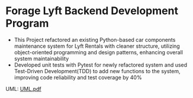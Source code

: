 # Forage Lyft Backend Development Program
- This Project refactored an existing Python-based car components maintenance system for Lyft Rentals with cleaner structure, utilizing object-oriented programming and design patterns, enhancing overall system maintainability
- Developed unit tests with Pytest for newly refactored system and used Test-Driven Development(TDD) to add new functions to the system, improving code reliability and test coverage by 40%

UML:
[UML.pdf](https://github.com/SinianLiu/backend-python-lyft-rental-system-project/files/14556289/UML.pdf)
